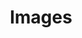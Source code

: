 ---
ee_id_show: '4360'
site: '1'
type: '5'
title: Images
url: images
live_url:
year: '2016'
venue: Fridericianum
state_country: Kassel
pitch: "​Group ... shared a room with Michel Majerus! OMG~~~~!"
ps:
imgs: images-2018-02-database-uk--lcbR.jpg,images-2018-02-database-uk--wvJ4.jpg
things: "[7] [2002-001-super-mario-clouds] 2002-001 Super Mario Clouds,[11] [2003-002-data-diaries]
  2003-002 Data Diaries"
status:
vis: Y
layout: shows
---